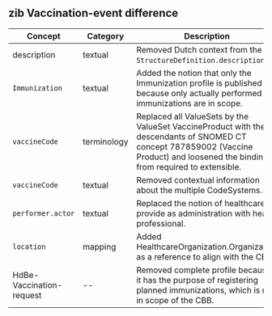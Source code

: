 ## zib Vaccination-event difference

| Concept         | Category          | Description                             | 
|-----------------|-------------------|-----------------------------------------|
| description | textual | Removed Dutch context from the `StructureDefinition.description`. |
|`Immunization` | textual | Added the notion that only the Immunization profile is published because only actually performed immunizations are in scope. |
| `vaccineCode` | terminology | Replaced all ValueSets by the ValueSet VaccineProduct with the descendants of SNOMED CT concept 787859002 (Vaccine Product) and loosened the binding from required to extensible. |
| `vaccineCode` | textual | Removed contextual information about the multiple CodeSystems. |
| `performer.actor` | textual | Replaced the notion of healthcare provide as administration with health professional. | 
| `location` | mapping | Added HealthcareOrganization.Organization as a reference to align with the CBB. | 
| HdBe-Vaccination-request | -- | Removed complete profile because it has the purpose of registering planned immunizations, which is not in scope of the CBB. |